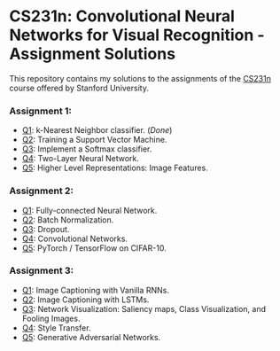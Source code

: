 # CS231n: Convolutional Neural Networks for Visual Recognition - Assignment Solutions


This repository contains my solutions to the assignments of the [CS231n](http://cs231n.stanford.edu/) course offered by Stanford University.

### Assignment 1:
- [Q1](https://github.com/jariasf/CS231n/blob/master/assignment1/knn.ipynb): k-Nearest Neighbor classifier. (_Done_)
- [Q2](https://github.com/jariasf/CS231n/blob/master/assignment1/svm.ipynb): Training a Support Vector Machine.
- [Q3](https://github.com/jariasf/CS231n/blob/master/assignment1/softmax.ipynb): Implement a Softmax classifier.
- [Q4](https://github.com/jariasf/CS231n/blob/master/assignment1/two_layer_net.ipynb): Two-Layer Neural Network.
- [Q5](https://github.com/jariasf/CS231n/blob/master/assignment1/features.ipynb): Higher Level Representations: Image Features.

### Assignment 2:
- [Q1](https://github.com/jariasf/CS231n/blob/master/assignment2/FullyConnectedNets.ipynb): Fully-connected Neural Network.
- [Q2](https://github.com/jariasf/CS231n/blob/master/assignment2/BatchNormalization.ipynb): Batch Normalization.
- [Q3](https://github.com/jariasf/CS231n/blob/master/assignment2/Dropout.ipynb): Dropout.
- [Q4](https://github.com/jariasf/CS231n/blob/master/assignment2/ConvolutionalNetworks.ipynb): Convolutional Networks.
- [Q5](https://github.com/jariasf/CS231n/blob/master/assignment2/TensorFlow.ipynb): PyTorch / TensorFlow on CIFAR-10.

### Assignment 3:
- [Q1](https://github.com/jariasf/CS231n/blob/master/assignment3/RNN_Captioning.ipynb): Image Captioning with Vanilla RNNs.
- [Q2](https://github.com/jariasf/CS231n/blob/master/assignment3/LSTM_Captioning.ipynb): Image Captioning with LSTMs.
- [Q3](https://github.com/jariasf/CS231n/blob/master/assignment3/NetworkVisualization-TensorFlow.ipynb): Network Visualization: Saliency maps, Class Visualization, and Fooling Images.
- [Q4](https://github.com/jariasf/CS231n/blob/master/assignment3/StyleTransfer-TensorFlow.ipynb): Style Transfer.
- [Q5](https://github.com/jariasf/CS231n/blob/master/assignment3/GANs-TensorFlow.ipynb): Generative Adversarial Networks.
